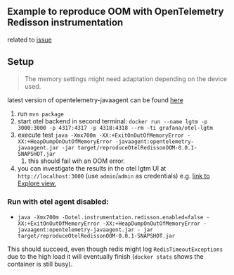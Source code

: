 ## Example to reproduce OOM with OpenTelemetry Redisson instrumentation
related to [issue](https://github.com/open-telemetry/opentelemetry-java-instrumentation/issues/9952)

## Setup

> The memory settings might need adaptation depending on the device used.

latest version of opentelemetry-javaagent can be found [here](https://github.com/open-telemetry/opentelemetry-java-instrumentation?tab=readme-ov-file)

1. run `mvn package`
2. start otel backend in second terminal: `docker run --name lgtm -p 3000:3000 -p 4317:4317 -p 4318:4318 --rm -ti grafana/otel-lgtm`
3. execute test `java -Xmx700m -XX:+ExitOnOutOfMemoryError -XX:+HeapDumpOnOutOfMemoryError -javaagent:opentelemetry-javaagent.jar -jar target/reproduceOtelRedissonOOM-0.0.1-SNAPSHOT.jar`
   1. this should fail wih an OOM error.
4. you can investigate the results in the otel lgtm UI at `http://localhost:3000` (use `admin`/`admin` as credentials)
   e.g. [link to Explore view.](http://localhost:3000/explore?schemaVersion=1&panes=%7B%229v9%22:%7B%22datasource%22:%22tempo%22,%22queries%22:%5B%7B%22refId%22:%22A%22,%22datasource%22:%7B%22type%22:%22tempo%22,%22uid%22:%22tempo%22%7D,%22queryType%22:%22traceqlSearch%22,%22limit%22:20,%22tableType%22:%22traces%22,%22metricsQueryType%22:%22range%22,%22filters%22:%5B%7B%22id%22:%222c6d4e4a%22,%22operator%22:%22%3D%22,%22scope%22:%22span%22%7D%5D%7D%5D,%22range%22:%7B%22from%22:%22now-1h%22,%22to%22:%22now%22%7D%7D%7D&orgId=1)

### Run with otel agent disabled:
- `java -Xmx700m -Dotel.instrumentation.redisson.enabled=false -XX:+ExitOnOutOfMemoryError -XX:+HeapDumpOnOutOfMemoryError -javaagent:opentelemetry-javaagent.jar -
jar target/reproduceOtelRedissonOOM-0.0.1-SNAPSHOT.jar` 

This should succeed, even though redis might log `RedisTimeoutExceptions` due to the high load it will eventually finish (`docker stats` shows the container is still busy).


